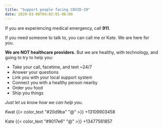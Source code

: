 ```yaml
---
title: "Support people facing COVID-19"
date: 2020-03-08T04:02:01-06:00
---
```


If you are experiencing medical emergency, call **911**.

If you need someone to talk to, you can call me or Kate. We are here for you.

**We are NOT healthcare providers.** But we are healthy, with technology, and going to try to help you:

- Take your call, facetime, and text ~24/7
- Answer your questions
- Link you with your local support system
- Connect you with a healthy person nearby
- Order you food
- Ship you things

_Just let us know how we can help you._

Kwat {{< color_text "#20d9ba" "@" >}} +13109903458

Kate {{< color_text "#9017e6" "@" >}} +13477561857
